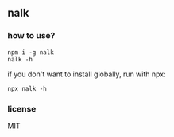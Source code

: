 ## nalk

### how to use?

```
npm i -g nalk
nalk -h
```

if you don't want to install globally, run with npx:

```
npx nalk -h
```

### license
MIT
